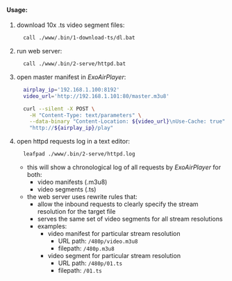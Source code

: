 #### Usage:

1. download 10x .ts video segment files:
   ```bash
     call ./www/.bin/1-download-ts/dl.bat
   ```
2. run web server:
   ```bash
     call ./www/.bin/2-serve/httpd.bat
   ```
3. open master manifest in _ExoAirPlayer_:
   ```bash
     airplay_ip='192.168.1.100:8192'
     video_url='http://192.168.1.101:80/master.m3u8'

     curl --silent -X POST \
       -H "Content-Type: text/parameters" \
       --data-binary "Content-Location: ${video_url}\nUse-Cache: true" \
       "http://${airplay_ip}/play"
   ```
4. open httpd requests log in a text editor:
   ```bash
     leafpad ./www/.bin/2-serve/httpd.log
   ```
   - this will show a chronological log of all requests by _ExoAirPlayer_ for both:
     * video manifests (.m3u8)
     * video segments (.ts)
   - the web server uses rewrite rules that:
     * allow the inbound requests to clearly specify the stream resolution for the target file
     * serves the same set of video segments for all stream resolutions
     * examples:
       - video manifest for particular stream resolution
         * URL path: `/480p/video.m3u8`
         * filepath: `/480p.m3u8`
       - video segment for particular stream resolution
         * URL path: `/480p/01.ts`
         * filepath: `/01.ts`
